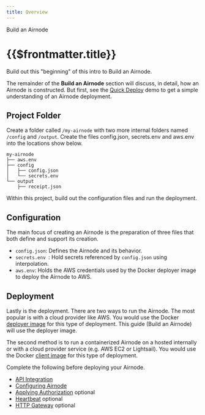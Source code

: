 ```yaml
---
title: Overview
---
```

<TitleSpan>Build an Airnode</TitleSpan>
# {{$frontmatter.title}}

<TocHeader />
<TOC class="table-of-contents" :include-level="[2,3]" />

<Fix>Build out this "beginning" of this intro to Build an Airnode.</Fix>


The remainder of the **Build an Airnode** section will discuss, in detail, how an Airnode is constructed. But first, see the [Quick Deploy](../../tutorial/README.md) demo to get a simple understanding of an Airnode deployment.

## Project Folder

Create a folder called `/my-airnode` with two more internal folders named `/config` and `/output`. Create the files config.json, secrets.env and aws.env into the locations show below.

```
my-airnode
├── aws.env
├── config
│   ├── config.json
│   └── secrets.env
└── output
    ├── receipt.json
```
Within this project, build out the configuration files and run the deployment.

## Configuration

The main focus of creating an Airnode is the preparation of three files that both define and support its creation.

- `config.json`: Defines the Airnode and its behavior.
- `secrets.env `: Hold secrets referenced by `config.json` using interpolation.
- `aws.env`: Holds the AWS credentials used by the Docker deployer image to deploy the Airnode to AWS.

## Deployment

Lastly is the deployment. There are two ways to run the Airnode. The most popular is with a cloud provider like AWS. You would use the Docker [deployer image](../docker/../../docker/deployer-image.md) for this type of deployment. This guide (Build an Airnode) will use the deployer image.

The second method is to run a containerized Airnode on a hosted internally or with a cloud provider service (e.g. AWS EC2 or Lightsail). You would use the Docker [client image](../../docker/client-image.md) for this type of deployment.

Complete the following before deploying your Airnode.

- [API Integration](api-integration.md)
- [Configuring Airnode](configuring-airnode.md)
- [Applying Authorization](./apply-auth.md) optional
- [Heartbeat](./heartbeat.md) optional
- [HTTP Gateway](./http-gateway.md) optional
